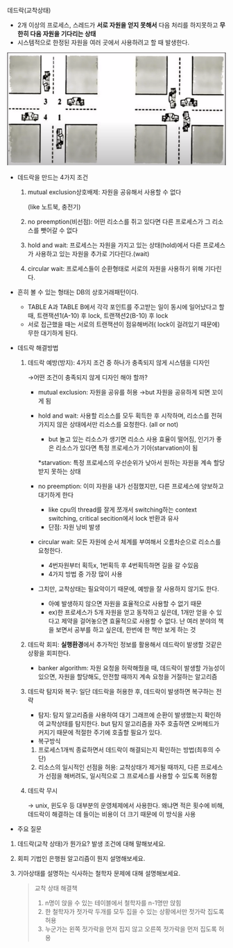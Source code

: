 데드락(교착상태)

- 2개 이상의 프로세스, 스레드가 **서로 자원을 얻지 못해서** 다음 처리를 하지못하고 **무한히 다음 자원을 기다리는 상태**
- 시스템적으로 한정된 자원을 여러 곳에서 사용하려고 할 때 발생한다.

![Untitled](./%EC%9D%B4%EB%AF%B8%EC%A7%80/%EA%B5%90%EC%B0%A9%EC%83%81%ED%83%9C.png)

- 데드락을 만드는 4가지 조건
    1. mutual exclusion상호배제: 자원을 공유해서 사용할 수 없다
        
        (like 노트북, 충전기)
        
    2. no preemption(비선점): 어떤 리소스를 쥐고 있다면 다른 프로세스가 그 리소스를 뺏어갈 수 없다
    3. hold and wait: 프로세스는 자원을 가지고 있는 상태(hold)에서 다른 프로세스가 사용하고 있는 자원을 추가로 기다린다.(wait)
    4. circular wait: 프로세스들이 순환형태로 서로의 자원을 사용하기 위해 기다린다.
- 흔히 볼 수 있는 형태는 DB의 상호거래패턴이다.
    - TABLE A과 TABLE B에서 각각 포인트를 주고받는 일이 동시에 일어났다고 할 때, 트랜잭션1(A-10) 후 lock, 트랜잭션2(B-10) 후 lock
    - 서로 접근했을 때는 서로의 트랜잭션이 점유해버려( lock이 걸려있기 때문에) 무한 대기하게 된다.
- 데드락 해결방법
    1. 데드락 예방(방지): 4가지 조건 중 하나가 충족되지 않게 시스템을 디자인
        
        →어떤 조건이 충족되지 않게 디자인 해야 할까?
        
        - mutual exclusion: 자원을 공유를 허용 →but 자원을 공유하게 되면 꼬이게 됨
        - hold and wait: 사용할 리소스를 모두 획득한 후 시작하며, 리소스를 전혀 가지지 않은 상태에서만 리소스를 요청한다. (all or not)
            - but 놀고 있는 리소스가 생기면 리소스 사용 효율이 떨어짐, 인기가 좋은 리소스가 있다면 특정 프로세스가 기아(starvation)이 됨
            
            *starvation: 특정 프로세스의 우선순위가 낮아서 원하는 자원을 계속 할당받지 못하는 상태
            
        - no preemption: 이미 자원을 내가 선점했지만, 다른 프로세스에 양보하고 대기하게 한다
            - like cpu의 thread를 잘게 쪼개서 switching하는 context switching, critical secition에서 lock 반환과 유사
            - 단점: 자원 낭비 발생
        - circular wait: 모든 자원에 순서 체계를 부여해서 오름차순으로 리소스를 요청한다.
            - 4번자원부터 획득x, 1번획득 후 4번획득하면 길을 갈 수있음
            - 4가지 방법 중 가장 많이 사용
        - 그치만, 교착상태는 필요악이기 때문에, 예방을 잘 사용하지 않기도 한다.
            - 아예 발생하지 않으면 자원을 효율적으로 사용할 수 없기 때문
            - ex)한 프로세스가 5개 자원을 얻고 동작하고 싶은데, 1개만 얻을 수 있다고 제약을 걸어놓으면 효율적으로 사용할 수 없다. 난 여러 분야의 책을 보면서 공부를 하고 싶은데, 한번에 한 책만 보게 하는 것
    2. 데드락 회피: **실행환경**에서 추가적인 정보를 활용해서 데드락이 발생할 것같은 상황을 회피한다.
        - banker algorithm: 자원 요청을 허락해줬을 때, 데드락이 발생할 가능성이 있으면, 자원을 할당해도, 안전할 때까지 계속 요청을 거절하는 알고리즘
    3. 데드락 탐지와 복구: 일단 데드락을 허용한 후, 데드락이 발생하면 복구하는 전략
        - 탐지: 탐지 알고리즘을 사용하여 대기 그래프에 순환이 발생했는지 확인하여 교착상태를 탐지한다. but 탐지 알고리즘을 자주 호출하면 오버헤드가 커지기 때문에 적절한 주기에 호출할 필요가 있다.
        - 복구방식
        1. 프로세스1개씩 종료하면서 데드락이 해결되는지 확인하는 방법(최후의 수단)
        2. 리소스의 일시적인 선점을 허용: 교착상태가 제거될 때까지, 다른 프로세스가 선점을 해버려도, 일시적으로 그 프로세스를 사용할 수 있도록 허용함
    4. 데드락 무시
        
        → unix, 윈도우 등 대부분의 운영체제에서 사용한다. 왜냐면 적은 횟수에 비해, 데드락이 해결하는 데 들이는 비용이 더 크기 때문에 이 방식을 사용
        
    
- 주요 질문
1. 데드락(교착 상태)가 뭔가요? 발생 조건에 대해 말해보세요.
2. 회피 기법인 은행원 알고리즘이 뭔지 설명해보세요.
3. 기아상태를 설명하는 식사하는 철학자 문제에 대해 설명해보세요.
    
    > 교착 상태 해결책
    > 
    > 1. n명이 앉을 수 있는 테이블에서 철학자를 n-1명만 앉힘
    > 2. 한 철학자가 젓가락 두개를 모두 집을 수 있는 상황에서만 젓가락 집도록 허용
    > 3. 누군가는 왼쪽 젓가락을 먼저 집지 않고 오른쪽 젓가락을 먼저 집도록 허용